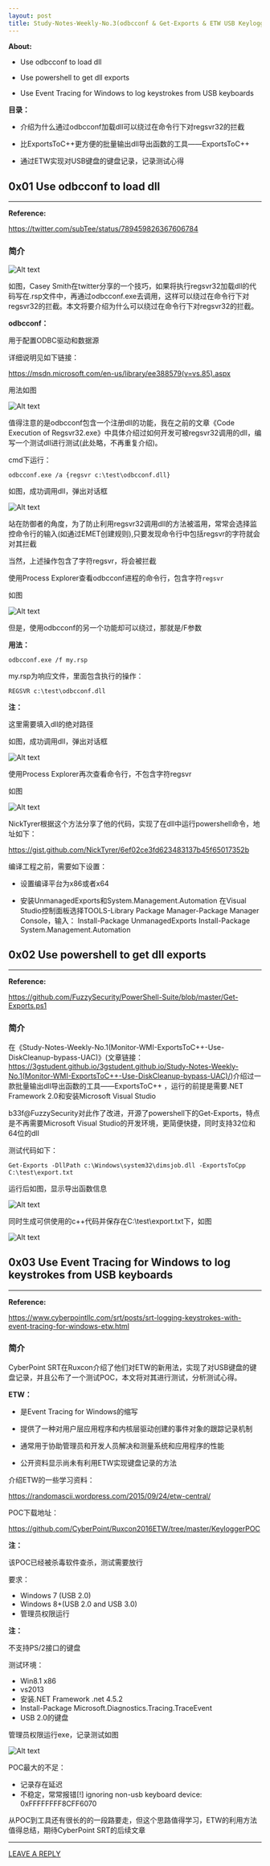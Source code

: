 ```yaml
---
layout: post
title: Study-Notes-Weekly-No.3(odbcconf & Get-Exports & ETW USB Keylogger)
---
```



**About:**

- Use odbcconf to load dll

- Use powershell to get dll exports

- Use Event Tracing for Windows to log keystrokes from USB keyboards

**目录：**

- 介绍为什么通过odbcconf加载dll可以绕过在命令行下对regsvr32的拦截

- 比ExportsToC++更方便的批量输出dll导出函数的工具——ExportsToC++

- 通过ETW实现对USB键盘的键盘记录，记录测试心得


## 0x01 Use odbcconf to load dll
---

**Reference:**

https://twitter.com/subTee/status/789459826367606784

### 简介


![Alt text](https://raw.githubusercontent.com/3gstudent/BlogPic/master/2016-10-26/1-1.png)


如图，Casey Smith在twitter分享的一个技巧，如果将执行regsvr32加载dll的代码写在.rsp文件中，再通过odbcconf.exe去调用，这样可以绕过在命令行下对regsvr32的拦截。本文将要介绍为什么可以绕过在命令行下对regsvr32的拦截。


**odbcconf：**

用于配置ODBC驱动和数据源

详细说明见如下链接：

https://msdn.microsoft.com/en-us/library/ee388579(v=vs.85).aspx

用法如图

![Alt text](https://raw.githubusercontent.com/3gstudent/BlogPic/master/2016-10-26/2-1.png)


值得注意的是odbcconf包含一个注册dll的功能，我在之前的文章《Code Execution of Regsvr32.exe》中具体介绍过如何开发可被regsvr32调用的dll，编写一个测试dll进行测试(此处略，不再重复介绍)。

cmd下运行：

```
odbcconf.exe /a {regsvr c:\test\odbcconf.dll}
```

如图，成功调用dll，弹出对话框

![Alt text](https://raw.githubusercontent.com/3gstudent/BlogPic/master/2016-10-26/2-2.png)


站在防御者的角度，为了防止利用regsvr32调用dll的方法被滥用，常常会选择监控命令行的输入(如通过EMET创建规则),只要发现命令行中包括regsvr的字符就会对其拦截

当然，上述操作包含了字符regsvr，将会被拦截


使用Process Explorer查看odbcconf进程的命令行，包含字符`regsvr`

如图

![Alt text](https://raw.githubusercontent.com/3gstudent/BlogPic/master/2016-10-26/2-3.png)



但是，使用odbcconf的另一个功能却可以绕过，那就是/F参数

**用法：**

```
odbcconf.exe /f my.rsp
```

my.rsp为响应文件，里面包含执行的操作：

```
REGSVR c:\test\odbcconf.dll
```

**注：**

这里需要填入dll的绝对路径


如图，成功调用dll，弹出对话框

![Alt text](https://raw.githubusercontent.com/3gstudent/BlogPic/master/2016-10-26/2-4.png)


使用Process Explorer再次查看命令行，不包含字符regsvr

如图

![Alt text](https://raw.githubusercontent.com/3gstudent/BlogPic/master/2016-10-26/2-5.png)



NickTyrer根据这个方法分享了他的代码，实现了在dll中运行powershell命令，地址如下：

https://gist.github.com/NickTyrer/6ef02ce3fd623483137b45f65017352b

编译工程之前，需要如下设置：

- 设置编译平台为x86或者x64

- 安装UnmanagedExports和System.Management.Automation
  在Visual Studio控制面板选择TOOLS-Library Package Manager-Package Manager Console，输入：
  Install-Package UnmanagedExports
  Install-Package System.Management.Automation



## 0x02 Use powershell to get dll exports
---

**Reference:**

https://github.com/FuzzySecurity/PowerShell-Suite/blob/master/Get-Exports.ps1

### 简介

在《Study-Notes-Weekly-No.1(Monitor-WMI-ExportsToC++-Use-DiskCleanup-bypass-UAC)》(文章链接：https://3gstudent.github.io/3gstudent.github.io/Study-Notes-Weekly-No.1(Monitor-WMI-ExportsToC++-Use-DiskCleanup-bypass-UAC)/)介绍过一款批量输出dll导出函数的工具——ExportsToC++ ，运行的前提是需要.NET Framework 2.0和安装Microsoft Visual Studio

b33f@FuzzySecurity对此作了改进，开源了powershell下的Get-Exports，特点是不再需要Microsoft Visual Studio的开发环境，更简便快捷，同时支持32位和64位的dll


测试代码如下：

```
Get-Exports -DllPath c:\Windows\system32\dimsjob.dll -ExportsToCpp C:\test\export.txt
```



运行后如图，显示导出函数信息

![Alt text](https://raw.githubusercontent.com/3gstudent/BlogPic/master/2016-10-26/3-1.png)


同时生成可供使用的c++代码并保存在C:\test\export.txt下，如图

![Alt text](https://raw.githubusercontent.com/3gstudent/BlogPic/master/2016-10-26/3-2.png)




## 0x03 Use Event Tracing for Windows to log keystrokes from USB keyboards
---
**Reference:**

https://www.cyberpointllc.com/srt/posts/srt-logging-keystrokes-with-event-tracing-for-windows-etw.html

### 简介

CyberPoint SRT在Ruxcon介绍了他们对ETW的新用法，实现了对USB键盘的键盘记录，并且公布了一个测试POC，本文将对其进行测试，分析测试心得。

**ETW：**

- 是Event Tracing for Windows的缩写

- 提供了一种对用户层应用程序和内核层驱动创建的事件对象的跟踪记录机制

- 通常用于协助管理员和开发人员解决和测量系统和应用程序的性能

- 公开资料显示尚未有利用ETW实现键盘记录的方法


介绍ETW的一些学习资料：

https://randomascii.wordpress.com/2015/09/24/etw-central/


POC下载地址：

https://github.com/CyberPoint/Ruxcon2016ETW/tree/master/KeyloggerPOC

**注：**

该POC已经被杀毒软件查杀，测试需要放行

要求：

- Windows 7  (USB 2.0) 
- Windows 8+(USB 2.0 and USB 3.0)
- 管理员权限运行

**注：**

不支持PS/2接口的键盘

测试环境：

- Win8.1 x86
- vs2013
- 安装.NET Framework .net 4.5.2
- Install-Package Microsoft.Diagnostics.Tracing.TraceEvent
- USB 2.0的键盘

管理员权限运行exe，记录测试如图

![Alt text](https://raw.githubusercontent.com/3gstudent/BlogPic/master/2016-10-26/4-1.png)


POC最大的不足：

- 记录存在延迟
- 不稳定，常常报错[!] ignoring non-usb keyboard device: 0xFFFFFFFF8CFF6070

从POC到工具还有很长的的一段路要走，但这个思路值得学习，ETW的利用方法值得总结，期待CyberPoint SRT的后续文章


---

[LEAVE A REPLY](https://github.com/3gstudent/feedback/issues/new)
